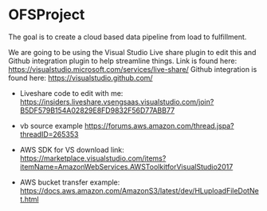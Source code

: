 
# OFSProject
The goal is to create a cloud based data pipeline from load to fulfillment.

We are going to be using the Visual Studio Live share plugin to edit this and Github integration plugin to help streamline things.
Link is found here: https://visualstudio.microsoft.com/services/live-share/
Github integration is found here: https://visualstudio.github.com/

 - Liveshare code to edit with me: https://insiders.liveshare.vsengsaas.visualstudio.com/join?B5DF579B154A02829E8FD9832F56D77ABB77

 - vb source example https://forums.aws.amazon.com/thread.jspa?threadID=265353

  - AWS SDK for VS download link: https://marketplace.visualstudio.com/items?itemName=AmazonWebServices.AWSToolkitforVisualStudio2017
  
  - AWS bucket transfer example: https://docs.aws.amazon.com/AmazonS3/latest/dev/HLuploadFileDotNet.html
